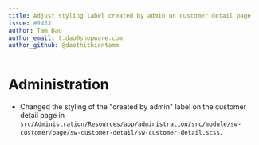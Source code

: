 ```yaml
---
title: Adjust styling label created by admin on customer detail page
issue: #9433
author: Tam Dao
author_email: t.dao@shopware.com
author_github: @daothithientamm
---
```

# Administration
* Changed the styling of the "created by admin" label on the customer detail page in `src/Administration/Resources/app/administration/src/module/sw-customer/page/sw-customer-detail/sw-customer-detail.scss`.
